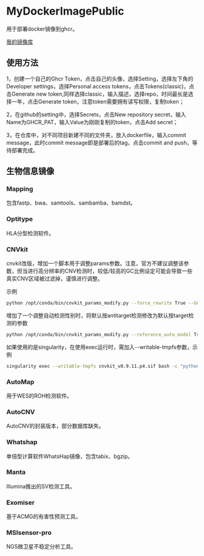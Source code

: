 # MyDockerImagePublic

用于部署docker镜像到ghcr。

[我的镜像库](https://github.com/pzweuj?tab=packages)

## 使用方法

1，创建一个自己的Ghcr Token，点击自己的头像，选择Setting，选择左下角的Developer settings，选择Personal access tokens，点击Tokens(classic)，点击Generate new token,同样选择classic，输入描述，选择repo，时间最长是选择一年，点击Generate token，注意token需要拥有读写权限，复制token；

2，在github的setting中，选择Secrets，点击New repository secret，输入Name为GHCR_PAT，输入Value为刚刚复制的token，点击Add secret；

3，在仓库中，对不同项目新建不同的文件夹，放入dockerfile，输入commit message，此时commit message即是部署后的tag，点击commit and push，等待部署完成。

## 生物信息镜像

### Mapping

包含fastp、bwa、samtools、sambamba、bamdst。

### Optitype

HLA分型检测软件。

### CNVkit

cnvkit改版，增加一个脚本用于调整params参数。注意，官方不建议调整该参数，但当进行高分辨率的CNV检测时，较低/较高的GC比例设定可能会导致一些真实CNV区域被过滤掉，谨慎进行调整。

示例
```bash
python /opt/conda/bin/cnvkit_params_modify.py --force_rewrite True --GC_MIN_FRACTION 0.25
```

增加了一个调整自动检测性别时，将默认按antitarget检测修改为默认按target检测的参数

```bash
python /opt/conda/bin/cnvkit_params_modify.py --reference_auto_model True
```

如果使用的是singularity，在使用exec运行时，需加入--writable-tmpfs参数，示例
```bash
singularity exec --writable-tmpfs cnvkit_v0.9.11.p4.sif bash -c "python /opt/conda/bin/cnvkit_params_modify.py --reference_auto_model True && cnvkit.py reference coverage/*.{,anti}targetcoverage.cnn --fasta human_g1k_v37_decoy.fasta -o reference.cnn"
```

### AutoMap

用于WES的ROH检测软件。

### AutoCNV

AutoCNV的封装版本，部分数据库缺失。

### Whatshap

单倍型计算软件WhatsHap镜像，包含tabix、bgzip。

### Manta

Illumina推出的SV检测工具。

### Exomiser

基于ACMG的有害性预测工具。

### MSIsensor-pro

NGS微卫星不稳定分析工具。

